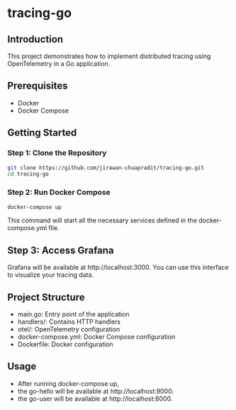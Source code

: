 # tracing-go


## Introduction

This project demonstrates how to implement distributed tracing using OpenTelemetry in a Go application.

## Prerequisites

- Docker
- Docker Compose

## Getting Started

### Step 1: Clone the Repository

```sh
git clone https://github.com/jirawan-chuapradit/tracing-go.git
cd tracing-go
```
### Step 2: Run Docker Compose
```sh
docker-compose up
```

This command will start all the necessary services defined in the docker-compose.yml file.

## Step 3: Access Grafana
Grafana will be available at http://localhost:3000. You can use this interface to visualize your tracing data.

## Project Structure
- main.go: Entry point of the application
- handlers/: Contains HTTP handlers
- otel/: OpenTelemetry configuration
- docker-compose.yml: Docker Compose configuration
- Dockerfile: Docker configuration
## Usage
- After running docker-compose up, 
- the go-hello will be available at http://localhost:9000.
- the go-user will be available at http://localhost:8000.
